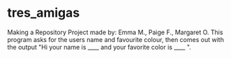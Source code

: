 # tres_amigas
Making a Repository
Project made by:
Emma M.,
Paige F.,
Margaret O.
This program asks for the users name and favourite colour, then comes out with the output "Hi your name is ____ and your favorite color is ____ ".
